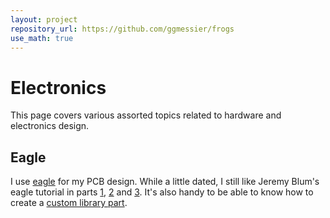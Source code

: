 ```yaml
---
layout: project
repository_url: https://github.com/ggmessier/frogs
use_math: true
---
```

# Electronics

This page covers various assorted topics related to hardware and electronics design.

## Eagle

I use [eagle](https://www.autodesk.ca/en/products/eagle/free-download) for my PCB design.  While a little dated, I still like Jeremy Blum's eagle tutorial in parts [1](https://www.youtube.com/watch?v=1AXwjZoyNno&t=618s), [2](https://www.youtube.com/watch?v=CCTs0mNXY24) and [3](https://www.youtube.com/watch?v=oId-h6AeXXE&t=1191s).  It's also handy to be able to know how to create a [custom library part](https://www.youtube.com/watch?v=yvRGmltr_P8).








